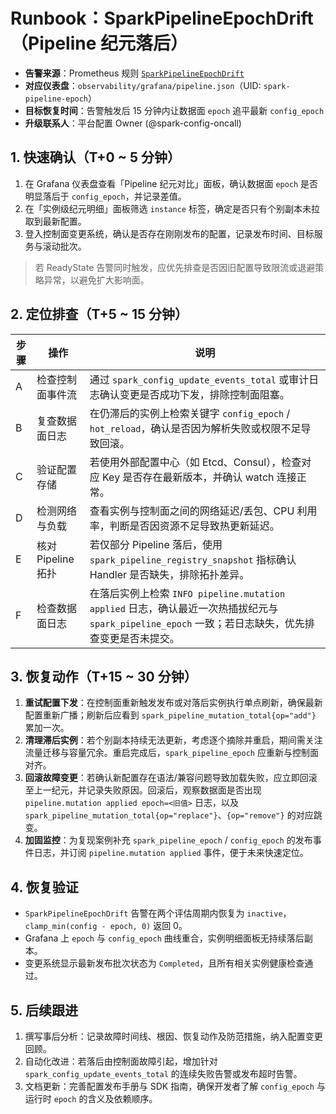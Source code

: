 # Runbook：SparkPipelineEpochDrift（Pipeline 纪元落后）

- **告警来源**：Prometheus 规则 [`SparkPipelineEpochDrift`](../observability/prometheus-rules.yml)
- **对应仪表盘**：`observability/grafana/pipeline.json`（UID: `spark-pipeline-epoch`）
- **目标恢复时间**：告警触发后 15 分钟内让数据面 `epoch` 追平最新 `config_epoch`
- **升级联系人**：平台配置 Owner (@spark-config-oncall)

## 1. 快速确认（T+0 ~ 5 分钟）

1. 在 Grafana 仪表盘查看「Pipeline 纪元对比」面板，确认数据面 `epoch` 是否明显落后于 `config_epoch`，并记录差值。
2. 在「实例级纪元明细」面板筛选 `instance` 标签，确定是否只有个别副本未拉取到最新配置。
3. 登入控制面变更系统，确认是否存在刚刚发布的配置，记录发布时间、目标服务与滚动批次。

> 若 ReadyState 告警同时触发，应优先排查是否因旧配置导致限流或退避策略异常，以避免扩大影响面。

## 2. 定位排查（T+5 ~ 15 分钟）

| 步骤 | 操作 | 说明 |
| --- | --- | --- |
| A | 检查控制面事件流 | 通过 `spark_config_update_events_total` 或审计日志确认变更是否成功下发，排除控制面阻塞。 |
| B | 复查数据面日志 | 在仍滞后的实例上检索关键字 `config_epoch` / `hot_reload`，确认是否因为解析失败或权限不足导致回滚。 |
| C | 验证配置存储 | 若使用外部配置中心（如 Etcd、Consul），检查对应 Key 是否存在最新版本，并确认 watch 连接正常。 |
| D | 检测网络与负载 | 查看实例与控制面之间的网络延迟/丢包、CPU 利用率，判断是否因资源不足导致热更新延迟。 |
| E | 核对 Pipeline 拓扑 | 若仅部分 Pipeline 落后，使用 `spark_pipeline_registry_snapshot` 指标确认 Handler 是否缺失，排除拓扑差异。 |
| F | 检查数据面日志 | 在落后实例上检索 `INFO pipeline.mutation applied` 日志，确认最近一次热插拔纪元与 `spark_pipeline_epoch` 一致；若日志缺失，优先排查变更是否未提交。 |

## 3. 恢复动作（T+15 ~ 30 分钟）

1. **重试配置下发**：在控制面重新触发发布或对落后实例执行单点刷新，确保最新配置重新广播；刷新后应看到 `spark_pipeline_mutation_total{op="add"}` 累加一次。
2. **清理滞后实例**：若个别副本持续无法更新，考虑逐个摘除并重启，期间需关注流量迁移与容量冗余。重启完成后，`spark_pipeline_epoch` 应重新与控制面对齐。
3. **回滚故障变更**：若确认新配置存在语法/兼容问题导致加载失败，应立即回滚至上一纪元，并记录失败原因。回滚后，观察数据面是否出现 `pipeline.mutation applied epoch=<旧值>` 日志，以及 `spark_pipeline_mutation_total{op="replace"}`、`{op="remove"}` 的对应跳变。
4. **加固监控**：为复现案例补充 `spark_pipeline_epoch` / `config_epoch` 的发布事件日志，并订阅 `pipeline.mutation applied` 事件，便于未来快速定位。

## 4. 恢复验证

- `SparkPipelineEpochDrift` 告警在两个评估周期内恢复为 `inactive`，`clamp_min(config - epoch, 0)` 返回 0。
- Grafana 上 `epoch` 与 `config_epoch` 曲线重合，实例明细面板无持续落后副本。
- 变更系统显示最新发布批次状态为 `Completed`，且所有相关实例健康检查通过。

## 5. 后续跟进

1. 撰写事后分析：记录故障时间线、根因、恢复动作及防范措施，纳入配置变更回顾。
2. 自动化改进：若落后由控制面故障引起，增加针对 `spark_config_update_events_total` 的连续失败告警或发布超时告警。
3. 文档更新：完善配置发布手册与 SDK 指南，确保开发者了解 `config_epoch` 与运行时 `epoch` 的含义及依赖顺序。

